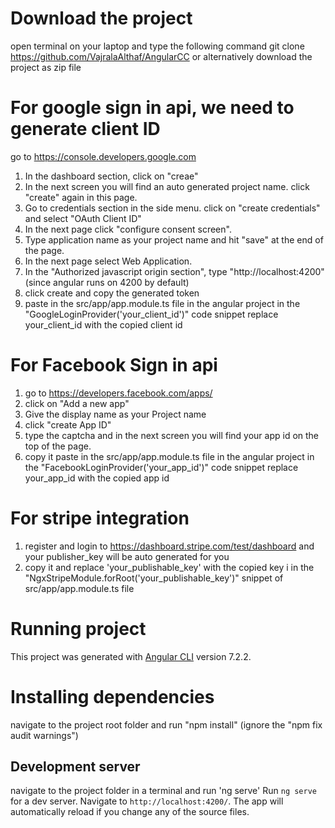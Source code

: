# Download the project
open terminal on your laptop and type the following command 
git clone https://github.com/VajralaAlthaf/AngularCC or alternatively download the project as zip file

# For google sign in api, we need to generate client ID 
go to https://console.developers.google.com

1. In the dashboard section, click on "creae" 
2. In the next screen you will find an auto generated project name. click "create" again in this page.
3. Go to credentials section in the side menu. click on "create credentials" and select "OAuth Client ID"
4. In the next page click "configure consent screen". 
5. Type application name as your project name and hit "save" at the end of the page.
6. In the next page select Web Application.
7. In the "Authorized javascript origin section", type "http://localhost:4200" (since angular runs on 4200 by default)
8. click create and copy the generated token
9. paste in the src/app/app.module.ts file in the angular project in the "GoogleLoginProvider('your_client_id')" code snippet 
replace your_client_id with the copied client id


# For Facebook Sign in api
1. go to https://developers.facebook.com/apps/
2. click on "Add a new app"
3. Give the display name as your Project name
4. click "create App ID"
5. type the captcha and in the next screen you will find your app id on the top of the page. 
6. copy it paste in the src/app/app.module.ts file in the angular project in the "FacebookLoginProvider('your_app_id')" code snippet
replace your_app_id with the copied app id

# For stripe integration

1. register and login to https://dashboard.stripe.com/test/dashboard and  your publisher_key will be auto generated for you
2. copy it and replace 'your_publishable_key' with the copied key i in the "NgxStripeModule.forRoot('your_publishable_key')" snippet of src/app/app.module.ts file

# Running project

This project was generated with [Angular CLI](https://github.com/angular/angular-cli) version 7.2.2.
# Installing dependencies 
navigate to the project root folder and run "npm install" (ignore the "npm fix audit warnings")
## Development server
navigate to the project folder in a terminal and run 'ng serve'
Run `ng serve` for a dev server. Navigate to `http://localhost:4200/`. The app will automatically reload if you change any of the source files.


